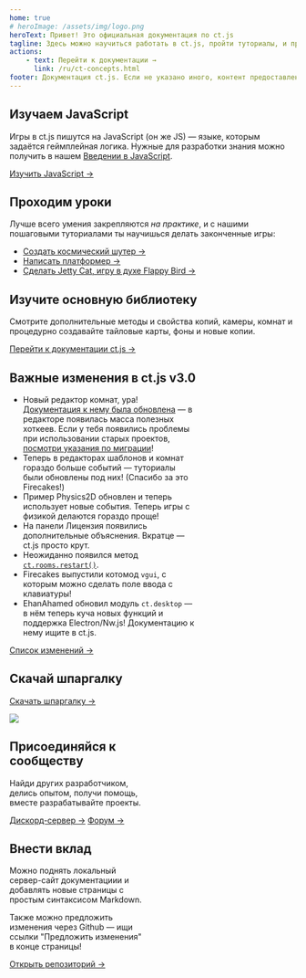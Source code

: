 ```yaml
---
home: true
# heroImage: /assets/img/logo.png
heroText: Привет! Это официальная документация по ct.js
tagline: Здесь можно научиться работать в ct.js, пройти туториалы, и предложить правки в документацию
actions:
    - text: Перейти к документации →
      link: /ru/ct-concepts.html
footer: Документация ct.js. Если не указано иного, контент предоставлен по лицензии Creative Commons Attribution 4.0 International License.
---
```


<div class="features">
    <div class="feature">
        <h2>Изучаем JavaScript</h2>
        <p>Игры в ct.js пишутся на JavaScript (он же JS) — языке, которым задаётся геймплейная логика. Нужные для разработки знания можно получить в нашем <a href="jsintro_pt1.html">Введении в JavaScript</a>.</p>
        <a href="jsintro_pt1.html" class="button">Изучить JavaScript →</a>
    </div>
    <div class="feature">
        <h2>Проходим уроки</h2>
        <p>Лучше всего умения закрепляются <i>на практике</i>, и с нашими пошаговыми туториалами ты научишься делать законченные игры:</p>
        <ul>
            <li><a href="tut-making-shooter.html">Создать космический шутер →</a></li>
            <li><a href="/tut-making-platformer.html">Написать платформер →</a></li>
            <li><a href="/tut-making-jettycat.html">Сделать Jetty Cat, игру в духе Flappy Bird →</a></li>
        </ul>
    </div>
    <div class="feature">
        <h2>Изучите основную библиотеку</h2>
        <p>Смотрите дополнительные методы и свойства копий, камеры, комнат и процедурно создавайте тайловые карты, фоны и новые копии.</p>
        <a href="/ct-concepts.html" class="button">Перейти к документации ct.js →</a>
    </div>
    <div class="feature" style="flex-basis: 65%; max-width: 65%;">
        <h2>Важные изменения в ct.js v3.0</h2>
        <ul>
            <li>Новый редактор комнат, ура! <a href="/room-editor.html">Документация к нему была обновлена</a> — в редакторе появилась масса полезных хоткеев. Если у тебя появились проблемы при использовании старых проектов, <a href="/migration-2to3.html">посмотри указания по миграции</a>!</li>
            <li>Теперь в редакторах шаблонов и комнат гораздо больше событий — туториалы были обновлены под них! (Спасибо за это Firecakes!)</li>
            <li>Пример Physics2D обновлен и теперь использует новые события. Теперь игры с физикой делаются гораздо проще!</li>
            <li>На панели Лицензия появились дополнительные объяснения. Вкратце — ct.js просто крут.</li>
            <li>Неожиданно появился метод <code><a href="/ct.rooms.html">ct.rooms.restart()</a></code>.</li>
            <li>Firecakes выпустили котомод <code>vgui</code>, с которым можно сделать поле ввода с клавиатуры!</li>
            <li>EhanAhamed обновил модуль <code>ct.desktop</code> — в нём теперь куча новых функций и поддержка Electron/Nw.js! Документацию к нему ищите в ct.js.</li>
        </ul>
        <a href="https://ctjs.rocks/changelog/" target="_blank">Список изменений →</a>
    </div>
    <div class="feature">
        <h2>Скачай шпаргалку</h2>
        <a class="button" target="_blank" href="https://comigo.itch.io/ct-cheat-sheet">Скачать шпаргалку →</a>
        <p></p>
        <img src="/assets/img/CheatsheetThumbnail.png">
    </div>
    <div class="feature"  style="flex-basis: 47.5%; max-width: 47.5%;">
        <h2>Присоединяйся к сообществу</h2>
        <p>Найди других разработчиком, делись опытом, получи помощь, вместе разрабатывайте проекты.</p>
        <a class="button" target="_blank" href="https://discord.gg/HGbzZw4Prt">Дискорд-сервер →</a>
        <a class="button" target="_blank" href="https://comigo.itch.io/ct/community">Форум →</a>
    </div>
    <div class="feature"  style="flex-basis: 47.5%; max-width: 47.5%;">
        <h2>Внести вклад</h2>
        <p>Можно поднять локальный сервер-сайт документациии и добавлять новые страницы с простым синтаксисом Markdown.</p>
        <p>Также можно предложить изменения через Github — ищи ссылки "Предложить изменения" в конце страницы!</p>
        <a class="button" target="_blank" href="https://github.com/ct-js/docs.ctjs.rocks">Открыть репозиторий →</a>
    </div>
</div>
